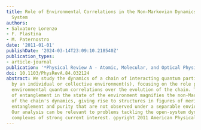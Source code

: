 ```yaml
---
title: Role of Environmental Correlations in the Non-Markovian Dynamics of a Spin
  System
authors:
- Salvatore Lorenzo
- F. Plastina
- M. Paternostro
date: '2011-01-01'
publishDate: '2024-03-14T23:09:10.218540Z'
publication_types:
- article-journal
publication: '*Physical Review A - Atomic, Molecular, and Optical Physics*'
doi: 10.1103/PhysRevA.84.032124
abstract: We study the dynamics of a chain of interacting quantum particles affected
  by an individual or collective environment(s), focusing on the role played by the
  environmental quantum correlations over the evolution of the chain. The presence
  of entanglement in the state of the environment magnifies the non-Markovian nature
  of the chain's dynamics, giving rise to structures in figures of merit such as spin
  entanglement and purity that are not observed under a separable environmental state.
  Our analysis can be relevant to problems tackling the open-system dynamics of biological
  complexes of strong current interest. o̧pyright 2011 American Physical Society.
---
```

